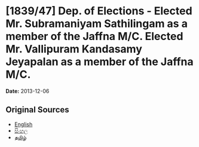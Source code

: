 # [1839/47] Dep. of Elections - Elected Mr. Subramaniyam Sathilingam as a member of the Jaffna M/C. Elected Mr. Vallipuram Kandasamy Jeyapalan as a member of the Jaffna M/C.

**Date:** 2013-12-06

## Original Sources

- [English](https://documents.gov.lk/view/extra-gazettes/2013/12/1839-47_E.pdf)
- [සිංහල](https://documents.gov.lk/view/extra-gazettes/2013/12/1839-47_S.pdf)
- [தமிழ்](https://documents.gov.lk/view/extra-gazettes/2013/12/1839-47_T.pdf)
